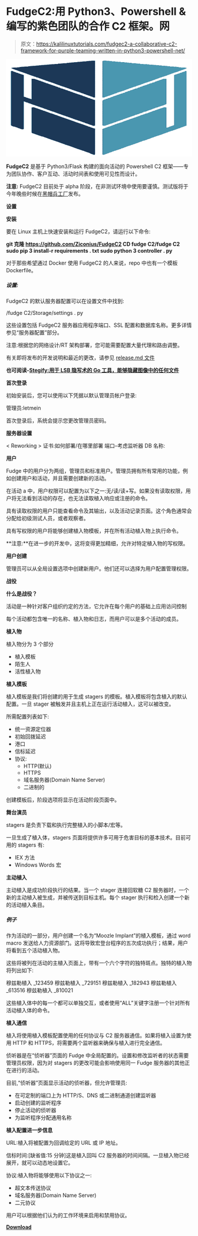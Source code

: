 # FudgeC2:用 Python3、Powershell &编写的紫色团队的合作 C2 框架。网

> 原文：<https://kalilinuxtutorials.com/fudgec2-a-collaborative-c2-framework-for-purple-teaming-written-in-python3-powershell-net/>

[![FudgeC2 : A Collaborative C2 Framework For Purple-Teaming Written In Python3, Powershell & .NET](img/56af564caed123123491d65027824686.png "FudgeC2 : A Collaborative C2 Framework For Purple-Teaming Written In Python3, Powershell & .NET")](https://1.bp.blogspot.com/-W8ZQjtbIkYc/XYXPJlppUOI/AAAAAAAACjk/aC8Rn5Y4cd0QGrbQUhKOzwPAthEiZy3aACLcBGAsYHQ/s1600/FudgeC2%2B%25281%2529.png)

**FudgeC2** 是基于 Python3/Flask 构建的面向活动的 Powershell C2 框架——专为团队协作、客户互动、活动时间表和使用可见性而设计。

**注意:** FudgeC2 目前处于 alpha 阶段，在非测试环境中使用要谨慎。测试版将于今年晚些时候在[黑帽兵工厂](https://www.blackhat.com/us-19/arsenal/schedule/#fudge-a-collaborative-c2-framework-for-purple-teaming-16968)发布。

**设置**

**安装**

要在 Linux 主机上快速安装和运行 FudgeC2，请运行以下命令:

**git 克隆 https://github.com/Ziconius/FudgeC2
CD fudge C2/fudge C2
sudo pip 3 install-r requirements . txt
sudo python 3 controller . py**

对于那些希望通过 Docker 使用 FudgeC2 的人来说，repo 中也有一个模板 Dockerfile。

##### **设置:**

FudgeC2 的默认服务器配置可以在设置文件中找到:

<install dir="">/fudge C2/Storage/settings . py</install>

这些设置包括 FudgeC2 服务器应用程序端口、SSL 配置和数据库名称。更多详情参见“服务器配置”部分。

注意:根据您的网络设计/RT 架构部署，您可能需要配置大量代理和路由调整。

有关即将发布的开发说明和最近的更改，请参见 [release.md 文件](https://github.com/Ziconius/FudgeC2/blob/master/release.md)

**也可阅读-[Stegify:用于 LSB 隐写术的 Go 工具，能够隐藏图像中的任何文件](https://kalilinuxtutorials.com/stegify-lsb-steganographycapable-hiding-file-within-image/)**

**首次登录**

初始安装后，您可以使用以下凭据以默认管理员帐户登录:

管理员:letmein

首次登录后，系统会提示您更改管理员密码。

**服务器设置**

< Reworking >
证书:如何部署/在哪里部署
端口–考虑监听器
DB 名称:

**用户**

Fudge 中的用户分为两组，管理员和标准用户。管理员拥有所有常用的功能，例如创建用户和活动，并且需要创建新的活动。

在活动 a 中，用户权限可以配置为以下之一:无/读/读+写。如果没有读取权限，用户将无法看到活动的存在，也无法读取植入响应或注册的命令。

具有读取权限的用户只能查看命令及其输出，以及活动记录页面。这个角色通常会分配给初级测试人员，或者观察者。

具有写权限的用户将能够创建植入物模板，并在所有活动植入物上执行命令。

**注意:**在进一步的开发中，这将变得更加精细，允许对特定植入物的写权限。

**用户创建**

管理员可以从全局设置选项中创建新用户。他们还可以选择为用户配置管理权限。

**战役**

**什么是战役？**

活动是一种针对客户组织约定的方法，它允许在每个用户的基础上应用访问控制

每个活动都包含唯一的名称、植入物和日志，而用户可以是多个活动的成员。

**植入物**

植入物分为 3 个部分

*   植入模板
*   陌生人
*   活性植入物

**植入模板**

植入模板是我们将创建的用于生成 stagers 的模板。植入模板将包含植入的默认配置。一旦 stager 被触发并且主机上正在运行活动植入，这可以被改变。

所需配置列表如下:

*   统一资源定位器
*   初始回拨延迟
*   港口
*   信标延迟
*   协议:
    *   HTTP(默认)
    *   HTTPS
    *   域名服务器(Domain Name Server)
    *   二进制的

创建模板后，阶段选项将显示在活动阶段页面中。

**舞台演员**

stagers 是负责下载和执行完整植入的小脚本/宏等。

一旦生成了植入体，stagers 页面将提供许多可用于危害目标的基本技术。目前可用的 stagers 有:

*   IEX 方法
*   Windows Words 宏

**主动植入**

主动植入是成功阶段执行的结果。当一个 stager 连接回软糖 C2 服务器时，一个新的主动植入被生成，并被传送到目标主机。每个 stager 执行和检入创建一个新的活动植入条目。

##### **例子**

作为活动的一部分，用户创建一个名为“Moozle Implant”的植入模板，通过 word macro 发送给人力资源部门。这将导致宏登台程序的五次成功执行；结果，用户将看到五个活动植入物。

这些将被列在活动的主植入页面上，带有一个六个字符的独特斑点。独特的植入物将列出如下:

穆兹勒植入 _123459
穆兹勒植入 _729151
穆兹勒植入 _182943
穆兹勒植入 _613516
穆兹勒植入 _810021

这些植入体中的每一个都可以单独交互，或者使用“ALL”关键字注册一个针对所有活动植入体的命令。

**植入通信**

植入将使用植入模板配置使用的任何协议与 C2 服务器通信。如果将植入设置为使用 HTTP 和 HTTPS，将需要两个监听器来确保与植入进行完全通信。

侦听器是在“侦听器”页面的 Fudge 中全局配置的。设置和修改监听者的状态需要管理员权限，因为对 stagers 的更改可能会影响使用同一 Fudge 服务器的其他正在进行的活动。

目前,“侦听器”页面显示活动的侦听器，但允许管理员:

*   在可定制的端口上为 HTTP/S、DNS 或二进制通道创建监听器
*   启动创建的监听程序
*   停止活动的侦听器
*   为监听程序分配通用名称

**植入配置进一步信息**

URL:植入将被配置为回调给定的 URL 或 IP 地址。

信标时间:[缺省值:15 分钟]这是植入回叫 C2 服务器的时间间隔。一旦植入物已经展开，就可以动态地设置它。

协议:植入物将能够使用以下协议之一:

*   超文本传送协议
*   域名服务器(Domain Name Server)
*   二元协议

用户可以根据他们认为的工作环境来启用和禁用协议。

[**Download**](https://github.com/Ziconius/FudgeC2)